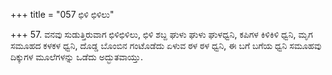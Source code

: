 +++
title = "057 ಛಿಳಿ ಛಿಳಿಲು"

+++
57. ವನವು ಸುಡುತ್ತಿರುವಾಗ ಛಿಳಿಛಿಳಿಲು, ಛಿಳಿ ಶಬ್ದ ಘುಳು ಘುಳು ಘುಳಧ್ವನಿ, ಕಪಿಗಳ ಕಿಳಿಕಿಳಿ ಧ್ವನಿ, ಮೃಗ ಸಮೂಹದ ಕಳಕಳ ಧ್ವನಿ, ದೊಡ್ಡ ಬೊಂಬಿನ ಗಂಟೊಡೆದು ಏಳುವ ಠಳ ಠಳ ಧ್ವನಿ, ಈ ಬಗೆ ಬಗೆಯ ಧ್ವನಿ ಸಮೂಹವು ದಿಕ್ಕುಗಳ ಮೂಲೆಗಳನ್ನು ಒಡೆದು ಅದ್ಭುತವಾಯ್ತು.